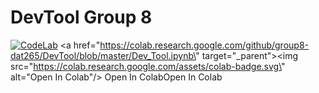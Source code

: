 # DevTool Group 8

[![CodeLab](https://colab.research.google.com/assets/colab-badge.svg)](https://colab.research.google.com/github/group8-dat265/DevTool/blob/master/Dev_Tool.ipynb)
<a href=\"https://colab.research.google.com/github/group8-dat265/DevTool/blob/master/Dev_Tool.ipynb\" target=\"_parent\"><img src=\"https://colab.research.google.com/assets/colab-badge.svg\" alt=\"Open In Colab\"/></a>
Open In ColabOpen In Colab
